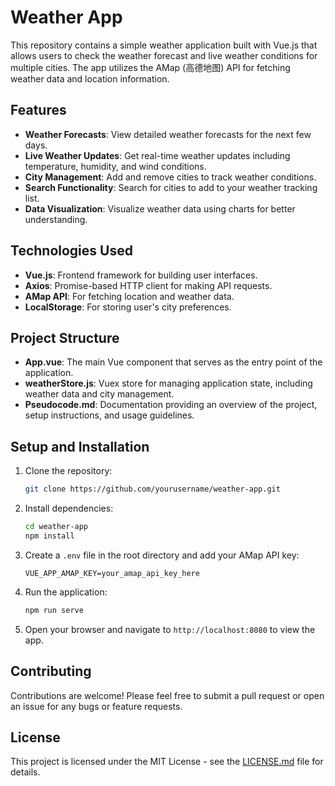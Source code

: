 # Weather App

This repository contains a simple weather application built with Vue.js that allows users to check the weather forecast and live weather conditions for multiple cities. The app utilizes the AMap (高德地图) API for fetching weather data and location information.

## Features

- **Weather Forecasts**: View detailed weather forecasts for the next few days.
- **Live Weather Updates**: Get real-time weather updates including temperature, humidity, and wind conditions.
- **City Management**: Add and remove cities to track weather conditions.
- **Search Functionality**: Search for cities to add to your weather tracking list.
- **Data Visualization**: Visualize weather data using charts for better understanding.

## Technologies Used

- **Vue.js**: Frontend framework for building user interfaces.
- **Axios**: Promise-based HTTP client for making API requests.
- **AMap API**: For fetching location and weather data.
- **LocalStorage**: For storing user's city preferences.

## Project Structure

- **App.vue**: The main Vue component that serves as the entry point of the application.
- **weatherStore.js**: Vuex store for managing application state, including weather data and city management.
- **Pseudocode.md**: Documentation providing an overview of the project, setup instructions, and usage guidelines.

## Setup and Installation

1. Clone the repository:

   ```bash
   git clone https://github.com/yourusername/weather-app.git
   ```

2. Install dependencies:

   ```bash
   cd weather-app
   npm install
   ```

3. Create a `.env` file in the root directory and add your AMap API key:

   ```
   VUE_APP_AMAP_KEY=your_amap_api_key_here
   ```

4. Run the application:

   ```bash
   npm run serve
   ```

5. Open your browser and navigate to `http://localhost:8080` to view the app.

## Contributing

Contributions are welcome! Please feel free to submit a pull request or open an issue for any bugs or feature requests.

## License

This project is licensed under the MIT License - see the [LICENSE.md](LICENSE.md) file for details.
